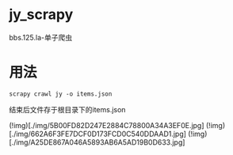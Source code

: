 # jy_scrapy
bbs.125.la-单子爬虫

# 用法
```
scrapy crawl jy -o items.json
```
结束后文件存于根目录下的items.json

(!img)[./img/5B00FD82D247E2884C78800A34A3EF0E.jpg]
(!img)[./img/662A6F3FE7DCF0D173FCD0C540DDAAD1.jpg]
(!img)[./img/A25DE867A046A5893AB6A5AD19B0D633.jpg]